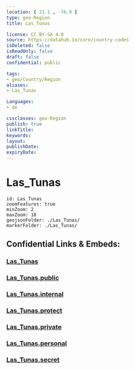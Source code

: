 ```yaml
---
location: [ 21.1 , -76.9 ] 
type: geo-Region
title: Las_Tunas

license: CC BY-SA 4.0
source: https://datahub.io/core/country-codes
isDeleted: false
isReadOnly: false
draft: false
confidential: public

tags:
- geo/Country/Region
aliases:
- Las_Tunas

Languages:
- de

cssclasses: geo-Region
publish: true
linkTitle: 
keywords: 
layout: 
publishDate: 
expiryDate: 
---
```


# Las_Tunas

```leaflet
id: Las_Tunas
zoomFeatures: true 
minZoom: 2 
maxZoom: 18
geojsonFolder: ./Las_Tunas/
markerFolder: ./Las_Tunas/
```


## Confidential Links & Embeds: 

### [Las_Tunas](/_Standards/Earth/Continent/America~Caribbean/Cuba/provinces~Cuba/Las_Tunas.md) 

### [Las_Tunas.public](/_public/Earth/Continent/America~Caribbean/Cuba/provinces~Cuba/Las_Tunas.public.md) 

### [Las_Tunas.internal](/_internal/Earth/Continent/America~Caribbean/Cuba/provinces~Cuba/Las_Tunas.internal.md) 

### [Las_Tunas.protect](/_protect/Earth/Continent/America~Caribbean/Cuba/provinces~Cuba/Las_Tunas.protect.md) 

### [Las_Tunas.private](/_private/Earth/Continent/America~Caribbean/Cuba/provinces~Cuba/Las_Tunas.private.md) 

### [Las_Tunas.personal](/_personal/Earth/Continent/America~Caribbean/Cuba/provinces~Cuba/Las_Tunas.personal.md) 

### [Las_Tunas.secret](/_secret/Earth/Continent/America~Caribbean/Cuba/provinces~Cuba/Las_Tunas.secret.md)

